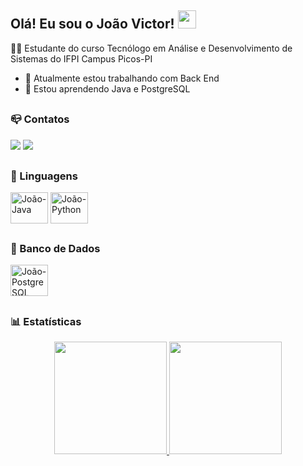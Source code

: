 ## Olá! Eu sou o João Victor! <img src="https://github.com/TheDudeThatCode/TheDudeThatCode/blob/master/Assets/Hi.gif" width="29px">

🧑🏫 Estudante do curso Tecnólogo em Análise e Desenvolvimento de Sistemas do IFPI Campus Picos-PI

- 🔭 Atualmente estou trabalhando com Back End
- 🌱 Estou aprendendo Java e PostgreSQL

##

### 📪 Contatos
<div>
   <a href="mailto:joaovictor.programmer@gmail.com"><img src="https://img.shields.io/badge/Gmail-D14836?style=for-the-badge&logo=gmail&logoColor=white"></a>
   <a href="https://www.linkedin.com/in/jo%C3%A3o-victor-pereira-borges-37288325a/"><img src="https://img.shields.io/badge/LinkedIn-0077B5?style=for-the-badge&logo=linkedin&logoColor=white"></a>
</div>

##

### 💎 Linguagens
<div>
  <img align="center" alt="João-Java" height="50" width="60" src="https://cdn.jsdelivr.net/gh/devicons/devicon/icons/java/java-original-wordmark.svg"/>
  <img align="center" alt="João-Python" height="50" width="60" src="https://cdn.jsdelivr.net/gh/devicons/devicon/icons/python/python-original-wordmark.svg"/>
</div>

##

### 🎲 Banco de Dados
<div>
  <img align="center" alt="João-PostgreSQL" height="50" width="60" src="https://cdn.jsdelivr.net/gh/devicons/devicon/icons/postgresql/postgresql-original-wordmark.svg"/>
</div>

##

### 📊 Estatísticas

<div align="center">
  <a href="https://github.com//JoaoVictor-dev1">
  <img height="180em" src="https://github-readme-stats.vercel.app/api?username=JoaoVictor-dev1&show_icons=true&theme=github_dark&include_all_commits=true&count_private=true"/>
  <img height="180em" src="https://github-readme-stats.vercel.app/api/top-langs/?username=JoaoVictor-dev1&layout=compact&langs_count=16&theme=github_dark"/>
</div>
          

